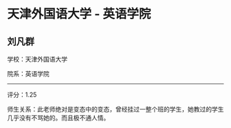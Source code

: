 # 天津外国语大学 - 英语学院

## 刘凡群

学校：天津外国语大学

院系：英语学院

* * *

评分：1.25

师生关系：此老师绝对是变态中的变态，曾经挂过一整个班的学生，她教过的学生几乎没有不骂她的。而且极不通人情。